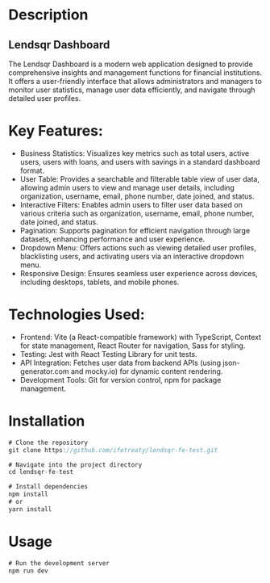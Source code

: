 # Description

## Lendsqr Dashboard

The Lendsqr Dashboard is a modern web application designed to provide comprehensive insights and management functions for financial institutions. It offers a user-friendly interface that allows administrators and managers to monitor user statistics, manage user data efficiently, and navigate through detailed user profiles.

# Key Features:

- Business Statistics: Visualizes key metrics such as total users, active users, users with loans, and users with savings in a standard dashboard format.
- User Table: Provides a searchable and filterable table view of user data, allowing admin users to view and manage user details, including organization, username, email, phone number, date joined, and status.
- Interactive Filters: Enables admin users to filter user data based on various criteria such as organization, username, email, phone number, date joined, and status.
- Pagination: Supports pagination for efficient navigation through large datasets, enhancing performance and user experience.
- Dropdown Menu: Offers actions such as viewing detailed user profiles, blacklisting users, and activating users via an interactive dropdown menu.
- Responsive Design: Ensures seamless user experience across devices, including desktops, tablets, and mobile phones.


# Technologies Used:

- Frontend: Vite (a React-compatible framework) with TypeScript, Context for state management, React Router for navigation, Sass for styling.
- Testing: Jest with React Testing Library for unit tests.
- API Integration: Fetches user data from backend APIs (using json-generator.com and mocky.io) for dynamic content rendering.
- Development Tools: Git for version control, npm for package management.

# Installation

```js
# Clone the repository
git clone https://github.com/ifetreaty/lendsqr-fe-test.git

# Navigate into the project directory
cd lendsqr-fe-test

# Install dependencies
npm install
# or
yarn install

```

# Usage

```js
# Run the development server
npm run dev

```

